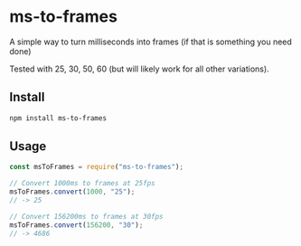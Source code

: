 # ms-to-frames

A simple way to turn milliseconds into frames (if that is something you need done)

Tested with 25, 30, 50, 60 (but will likely work for all other variations).

## Install

```bash
npm install ms-to-frames
```

## Usage

```js
const msToFrames = require("ms-to-frames");

// Convert 1000ms to frames at 25fps
msToFrames.convert(1000, "25");
// -> 25

// Convert 156200ms to frames at 30fps
msToFrames.convert(156200, "30");
// -> 4686
```
